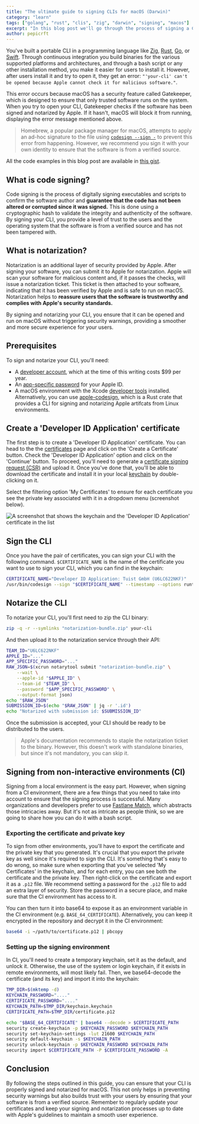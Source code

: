 ```yaml
---
title: "The ultimate guide to signing CLIs for macOS (Darwin)"
category: "learn"
tags: ["golang", "rust", "clis", "zig", "darwin", "signing", "macos"]
excerpt: "In this blog post we'll go through the process of signing a CLI for macOS (Darwin)."
author: pepicrft
---
```


You've built a portable CLI in a programming language like [Zig](https://ziglang.org/), [Rust](https://www.rust-lang.org/), [Go](https://go.dev/), or [Swift](https://www.swift.org/). Through continuous integration you build binaries for the various supported platforms and architectures, and through a bash script or any other installation method, you make it easier for users to install it. However, after users install it and try to open it, they get an error: `"'your-cli' can't be opened because Apple cannot check it for malicious software."`.

This error occurs because macOS has a security feature called Gatekeeper, which is designed to ensure that only trusted software runs on the system. When you try to open your CLI, Gatekeeper checks if the software has been signed and notarized by Apple. If it hasn't, macOS will block it from running, displaying the error message mentioned above.

> Homebrew, a popular package manager for macOS, attempts to apply an ad-hoc signature to the file using [`codesign --sign -`](https://github.com/Homebrew/brew/blob/eac5720d44457fcfcb24b325bde3a70fce41ac15/Library/Homebrew/extend/os/mac/keg.rb#L40) to prevent this error from happening. However, we recommend you sign it with your own identity to ensure that the software is from a verified source.

All the code examples in this blog post are available in [this gist](https://gist.github.com/tuistit/0e756d7eb5a707d7b215ef4aa8d072d9).

## What is code signing?

Code signing is the process of digitally signing executables and scripts to confirm the software author and **guarantee that the code has not been altered or corrupted since it was signed.** This is done using a cryptographic hash to validate the integrity and authenticity of the software. By signing your CLI, you provide a level of trust to the users and the operating system that the software is from a verified source and has not been tampered with.

## What is notarization?

Notarization is an additional layer of security provided by Apple. After signing your software, you can submit it to Apple for notarization. Apple will scan your software for malicious content and, if it passes the checks, will issue a notarization ticket. This ticket is then attached to your software, indicating that it has been verified by Apple and is safe to run on macOS. Notarization helps to **reassure users that the software is trustworthy and complies with Apple's security standards.**

By signing and notarizing your CLI, you ensure that it can be opened and run on macOS without triggering security warnings, providing a smoother and more secure experience for your users. 

## Prerequisites

To sign and notarize your CLI, you'll need:

- A [developer account](https://developer.apple.com/), which at the time of this writing costs $99 per year.
- An [app-specific password](https://support.apple.com/en-us/102654) for your Apple ID.
- A macOS environment with the Xcode [developer tools](https://developer.apple.com/xcode/resources/) installed. Alternatively, you can use [apple-codesign](https://crates.io/crates/apple-codesign), which is a Rust crate that provides a CLI for signing and notarizing Apple artifcats from Linux environments.

## Create a 'Developer ID Application' certificate

The first step is to create a 'Developer ID Application' certificate. You can head to the the [certificates](https://developer.apple.com/account/resources/certificates/list) page and click on the 'Create a Certificate' button. Check the 'Developer ID Application' option and click on the 'Continue' button. To proceed, you'll need to generate a [certificate signing request (CSR)](https://developer.apple.com/help/account/create-certificates/create-a-certificate-signing-request) and upload it. Once you've done that, you'll be able to download the certificate and install it in your local [keychain](https://support.apple.com/guide/keychain-access/what-is-keychain-access-kyca1083/mac) by double-clicking on it.

Select the filtering option 'My Certificates' to ensure for each certificate you see the private key associated with it in a dropdown menu (screenshot below).

![A screenshot that shows the keychain and the 'Developer ID Application' certificate in the list](/marketing/images/blog/2024/12/31/signing-macos-clis/keychain.png)

## Sign the CLI

Once you have the pair of certificates, you can sign your CLI with the following command. `$CERTIFICATE_NAME` is the name of the certificate you want to use to sign your CLI, which you can find in the keychain:

```bash
CERTIFICATE_NAME="Developer ID Application: Tuist GmbH (U6LC622NKF)"
/usr/bin/codesign --sign "$CERTIFICATE_NAME" --timestamp --options runtime --verbose /path/to/your/cli
```

## Notarize the CLI

To notarize your CLI, you'll first need to zip the CLI binary:

```bash
zip -q -r --symlinks "notarization-bundle.zip" your-cli
```

And then upload it to the notarization service through their API:

```bash
TEAM_ID="U6LC622NKF"
APPLE_ID="..."
APP_SPECIFIC_PASSWORD="..."
RAW_JSON=$(xcrun notarytool submit "notarization-bundle.zip" \
    --wait \
    --apple-id "$APPLE_ID" \
    --team-id "$TEAM_ID" \
    --password "$APP_SPECIFIC_PASSWORD" \
    --output-format json)
echo "$RAW_JSON"
SUBMISSION_ID=$(echo "$RAW_JSON" | jq -r '.id')
echo "Notarized with submission id: $SUBMISSION_ID"
```

Once the submission is accepted, your CLI should be ready to be distributed to the users.

> Apple's documentation recommends to staple the notarization ticket to the binary. However, this doesn't work with standalone binaries, but since it's not mandatory, you can skip it.

## Signing from non-interactive environments (CI)

Signing from a local environment is the easy part.
However, when signing from a CI environment,
there are a few things that you need to take into account to ensure that the signing process is successful.
Many organizations and developers prefer to use [Fastlane Match](https://docs.fastlane.tools/actions/match/),
which abstracts those intricacies away. But it's not as intricate as people think, so we are going to share how you can do it with a bash script.

### Exporting the certificate and private key

To sign from other environments, you'll have to export the certificate and the private key that you generated. It's crucial that you export the private key as well since it's required to sign the CLI. It's something that's easy to do wrong, so make sure when exporting that you've selected 'My Certificates' in the keychain, and for each entry, you can see both the certificate and the private key. Then right-click on the certificate and export it as a `.p12` file.
We recommend setting a password for the `.p12` file to add an extra layer of security. Store the password in a secure place, and make sure that the CI environment has access to it.

You can then turn it into base64 to expose it as an environment variable in the CI environment (e.g. `BASE_64_CERTIFICATE`). Alternatively, you can keep it encrypted in the repository and decrypt it in the CI environment:

```bash
base64 -i ~/path/to/certificate.p12 | pbcopy
```


### Setting up the signing environment

In CI, you'll need to create a temporary keychain, set it as the default, and unlock it. Otherwise, the use of the system or login keychain, if it exists in remote environments, will most likely fail. Then, we base64-decode the certificate (and its key) and import it into the keychain:

```bash
TMP_DIR=$(mktemp -d)
KEYCHAIN_PASSWORD="...."
CERTIFICATE_PASSWORD="...."
KEYCHAIN_PATH=$TMP_DIR/keychain.keychain
CERTIFICATE_PATH=$TMP_DIR/certificate.p12

echo "$BASE_64_CERTIFICATE" | base64 --decode > $CERTIFICATE_PATH
security create-keychain -p $KEYCHAIN_PASSWORD $KEYCHAIN_PATH
security set-keychain-settings -lut 21600 $KEYCHAIN_PATH
security default-keychain -s $KEYCHAIN_PATH
security unlock-keychain -p $KEYCHAIN_PASSWORD $KEYCHAIN_PATH
security import $CERTIFICATE_PATH -P $CERTIFICATE_PASSWORD -A
```

## Conclusion

By following the steps outlined in this guide, you can ensure that your CLI is properly signed and notarized for macOS. This not only helps in preventing security warnings but also builds trust with your users by ensuring that your software is from a verified source. Remember to regularly update your certificates and keep your signing and notarization processes up to date with Apple's guidelines to maintain a smooth user experience.
